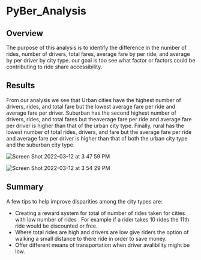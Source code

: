 # PyBer_Analysis
## Overview
The purpose of this analysis is to identify the difference in the number of rides, number of drivers, total fares, average fare by per ride, and average by per driver by city type. our goal is too see what factor or factors could be contributing to ride share accessibility. 
## Results
From our analysis we see that Urban cities have the highest number of drivers, rides, and total fare but the lowest average fare per ride and average fare per driver. Suburban has the second highest number of drivers, rides, and total fares but theaverage fare per ride and average fare per driver is higher than that of the urban city type. Finally, rural has the lowest number of total rides, drivers, and fare but the average fare per ride and average fare per driver is higher than that of both the urban city type and the suburban city type.

![Screen Shot 2022-03-12 at 3 47 59 PM](https://user-images.githubusercontent.com/93875400/158034501-e0dcd497-842a-4a71-a39e-8cdfdb1313da.png)

![Screen Shot 2022-03-12 at 3 54 29 PM](https://user-images.githubusercontent.com/93875400/158034656-c7e1976f-f93f-4c56-ad84-aad52a36ea29.png)

## Summary 
A few tips to help improve disparities among the city types are:
* Creating a reward system for total of number of rides taken for cities with low number of rides . For example if a rider takes 10 rides the 11th ride would be discounted or free.
* Where total rides are high and drivers are low give riders the option of walking a small distance to there ride in order to save money. 
* Offer different means of transportation when driver avalibility might be low. 
